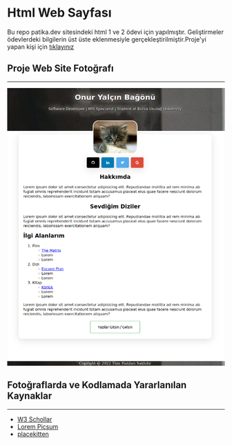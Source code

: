 # Html Web Sayfası
Bu repo patika.dev sitesindeki html 1 ve 2 ödevi için yapılmıştır. Geliştirmeler ödevlerdeki bilgilerin üst üste eklenmesiyle gerçekleştirilmiştir.Proje'yi yapan kişi için [tıklayınız](https://app.patika.dev/onuryalcin)

## Proje Web Site Fotoğrafı
---

![Proje Resmi](img/web.png)

## Fotoğraflarda ve Kodlamada Yararlanılan Kaynaklar
---
- [W3 Schollar](https://www.w3schools.com/)
- [Lorem Picsum](https://picsum.photos/id/1008/5616/3744)
- [placekitten](https://placekitten.com)



